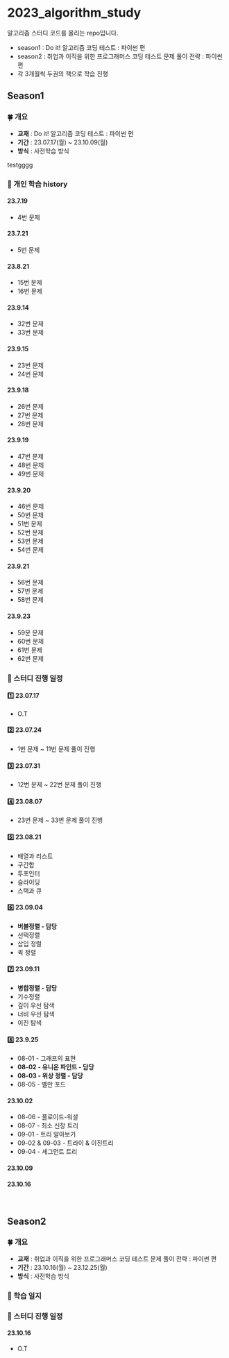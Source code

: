 # 2023_algorithm_study
알고리즘 스터디 코드를 올리는 repo입니다.
- season1 : Do it! 알고리즘 코딩 테스트 : 파이썬 편
- season2 : 취업과 이직을 위한 프로그래머스 코딩 테스트 문제 풀이 전략 : 파이썬 편
- 각 3개월씩 두권의 책으로 학습 진행


## Season1 
### 🍀 개요
- **교재** : Do it! 알고리즘 코딩 테스트 : 파이썬 편
- **기간** : 23.07.17(월) ~ 23.10.09(월)
- **방식** : 사전학습 방식


testgggg
### 🎯 개인 학습 history
#### 23.7.19 
- 4번 문제

#### 23.7.21
- 5번 문제

#### 23.8.21
- 15번 문제
- 16번 문제

#### 23.9.14
- 32번 문제
- 33번 문제

#### 23.9.15
- 23번 문제
- 24번 문제

#### 23.9.18
- 26번 문제
- 27번 문제
- 28번 문제

#### 23.9.19
- 47번 문제
- 48번 문제
- 49번 문제

#### 23.9.20
- 46번 문제
- 50번 문제
- 51번 문제
- 52번 문제
- 53번 문제
- 54번 문제

#### 23.9.21
- 56번 문제
- 57번 문제
- 58번 문제

#### 23.9.23
- 59문 문제
- 60번 문제
- 61번 문제
- 62번 문제

### 🎁 스터디 진행 일정
#### 1️⃣ 23.07.17
- O.T


#### 2️⃣ 23.07.24
- 1번 문제 ~ 11번 문제 풀이 진행


#### 3️⃣ 23.07.31
- 12번 문제 ~ 22번 문제 풀이 진행


#### 4️⃣ 23.08.07
- 23번 문제 ~ 33번 문제 풀이 진행


#### 5️⃣ 23.08.21
- 배열과 리스트
- 구간합
- 투포인터
- 슬라이딩
- 스택과 큐


#### 6️⃣ 23.09.04
- **버블정렬 - 담당**
- 선택정렬
- 삽입 정렬
- 퀵 정렬


#### 7️⃣ 23.09.11
- **병합정렬 - 담당**
- 기수정렬
- 깊이 우선 탐색
- 너비 우선 탐색
- 이진 탐색


#### 8️⃣ 23.9.25
- 08-01 - 그래프의 표현
- **08-02 - 유니온 파인드 - 담당**
- **08-03 - 위상 정렬 - 담당**
- 08-05 - 벨만 포드


#### 23.10.02
- 08-06 - 플로이드-워셜
- 08-07 - 최소 신장 트리
- 09-01 - 트리 알아보기
- 09-02 & 09-03 - 트라이 & 이진트리
- 09-04 - 세그먼트 트리


#### 23.10.09


#### 23.10.16



<br>

## Season2 
### 🍀 개요
- **교재** : 취업과 이직을 위한 프로그래머스 코딩 테스트 문제 풀이 전략 : 파이썬 편
- **기간** : 23.10.16(월) ~ 23.12.25(월)
- **방식** : 사전학습 방식


### 🎯 학습 일지
### 🎁 스터디 진행 일정
#### 23.10.16
- O.T

<br>


